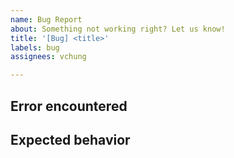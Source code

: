 ```yaml
---
name: Bug Report
about: Something not working right? Let us know!
title: '[Bug] <title>'
labels: bug
assignees: vchung

---
```


## Error encountered
<!-- 
Please keep descriptions concise. It may also be helpful to provide:
  * How you are currently using cnb-tools
  * What troubleshooting has been attempted
  * Any shareable logs and/or observations (screenshots are nice!)
-->


## Expected behavior
<!-- 
A clear and concise description of what you expected to happen.
-->

